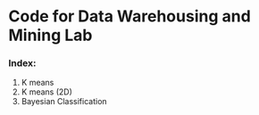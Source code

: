 # Code for Data Warehousing and Mining Lab
### Index:
1. K means
2. K means (2D)
3. Bayesian Classification
